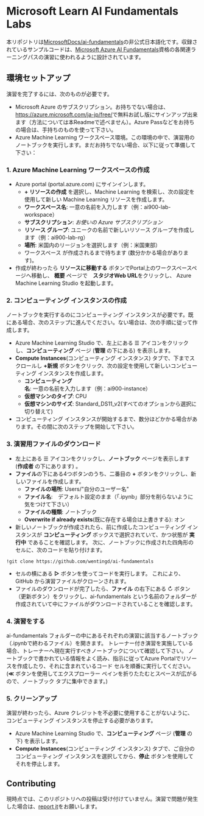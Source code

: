 # Microsoft Learn AI Fundamentals Labs

本リポジトリは[MicrosoftDocs/ai-fundamentals](https://github.com/MicrosoftDocs/ai-fundamentals)の非公式日本語化です。収録されているサンプルコードは、[Microsoft Azure AI Fundamentals](https://docs.microsoft.com/learn/certifications/azure-ai-fundamentals)資格の各関連ラーニングパスの演習に使われるように設計されています。


## 環境セットアップ

演習を完了するには、次のものが必要です。

- Microsoft Azure のサブスクリプション。お持ちでない場合は、<a href ='https://azure.microsoft.com/ja-jp/free/' target='_blank'>https://azure.microsoft.com/ja-jp/free/</a>で無料お試し版にサインアップ出来ます（方法については本Readmeで述べません）。Azure Passなどをお持ちの場合は、手持ちのものを使って下さい。
- Azure Machine Learning ワークスペース環境。この環境の中で、演習用のノートブックを実行します。まだお持ちでない場合、以下に従って準備して下さい：

### 1. Azure Machine Learning ワークスペースの作成

 - Azure portal (portal.azure.com) にサインインします。
   - **+ リソースの作成** を選択し、Machine Learning を検索し、次の設定を使用して新しい Machine Learning リソースを作成します。
   - **ワークスペース名**: 一意の名前を入力します（例：ai900-lab-workspace）
   - **サブスクリプション**: _お使いの Azure サブスクリプション_
   - **リソース グループ**: ユニークの名前で新しいリソース グループを作成します（例：ai900-lab-rg）
   - **場所**: 米国内のリージョンを選択します（例：米国東部）
   - ワークスペース が作成されるまで待ちます (数分かかる場合があります)。 
 - 作成が終わったら **リソースに移動する** ボタンでPortal上のワークスペースページへ移動し、 **概要** ページで　**スタジオWeb URL**をクリックし、 Azure Machine Learning Studio を起動します。

### 2. コンピューティング インスタンスの作成

ノートブックを実行するのにコンピューティング インスタンスが必要です。既にある場合、次のステップに進んでください。ない場合は、次の手順に従って作成します。

 - Azure Machine Learning Studio で、左上にある ☰ アイコンをクリックし、**コンピューティング** ページ (**管理** の下にある) を表示します。
 - **Compute Instances**(コンピューティング インスタンス) タブで、下までスクロールし **+新規** ボタンをクリック、次の設定を使用して新しいコンピューティング インスタンスを作成します。
    - **コンピューティング名**: 一意の名前を入力します（例：ai900-instance）
    - **仮想マシンのタイプ**: CPU
    - **仮想マシンのサイズ**: Standard_DS11_v2(すべてのオプションから選択に切り替えて)
 - コンピューティング インスタンスが開始するまで、数分ほどかかる場合があります。その間に次のステップを開始して下さい。

### 3. 演習用ファイルのダウンロード

 - 左上にある ☰ アイコンをクリックし、**ノートブック** ページを表示します (**作成者** の下にあります) 。
 - **ファイル**の下にある4つボタンのうち、二番目の **+** ボタンをクリックし、新しいファイルを作成します。
    - **ファイルの場所**: Users/"自分のユーザー名"
    - **ファイル名**:　デフォルト設定のまま（「.ipynb」部分を削らないように気をつけて下さい）
    - **ファイルの種類**: ノートブック
    - **Overwrite if already exists**(既に存在する場合は上書きする): オン
 - 新しいノートブックが作成されたら、前に作成したコンピューティング インスタンスが **コンピューティング** ボックスで選択されていて、かつ状態が **実行中** であることを確認します。 次に、ノートブックに作成された四角形のセルに、次のコードを貼り付けます。

<a name="gitclone"></a>
```
!git clone https://github.com/wentingd/ai-fundamentals
```

 - セルの横にある **▷** ボタンを使ってコードを実行します。 これにより、GitHub から演習ファイルがクローンされます。
 - ファイルのダウンロードが完了したら、**ファイル** の右下にある ↻ ボタン（更新ボタン）をクリックし、ai-fundamentals という名前のフォルダーが作成されていて中にファイルがダウンロードされていることを確認します。

### 4. 演習をする

ai-fundamentals フォルダーの中にあるそれぞれの演習に該当するノートブック（.ipynbで終わるファイル）を開きます。 
トレーナー付き演習を実施している場合、トレーナーへ現在実行すべきノートブックについて確認して下さい。
ノートブックで書かれている情報をよく読み、指示に従ってAzure Portalでリソースを作成したり、それに含まれているコード セルを順番に実行してください。
(**≪** ボタンを使用してエクスプローラー ペインを折りたたむとスペースが広がるので、ノートブック タブに集中できます。)

### 5. クリーンアップ

演習が終わったら、Azure クレジットを不必要に使用することがないように、コンピューティング インスタンスを停止する必要があります。
 - Azure Machine Learning Studio で、**コンピューティング** ページ (**管理** の下) を表示します。
 - **Compute Instances**(コンピューティング インスタンス) タブで、ご自分のコンピューティング インスタンスを選択してから、**停止** ボタンを使用してそれを停止します。

## Contributing

現時点では、このリポジトリへの投稿は受け付けていません。演習で問題が発生した場合は、[report it](https://docs.microsoft.com/learn/support/troubleshooting#report-feedback)をお願いします。
